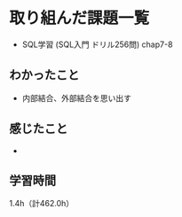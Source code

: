 # 取り組んだ課題一覧
- SQL学習 (SQL入門 ドリル256問) chap7-8

## わかったこと
- 内部結合、外部結合を思い出す

## 感じたこと
- 
  
## 学習時間
1.4h（計462.0h）
